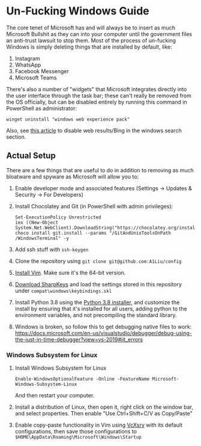# Un-Fucking Windows Guide
The core tenet of Microsoft has and will always be to insert as much Microsoft
Bullshit as they can into your computer until the government files an anti-trust
lawsuit to stop them. Most of the process of un-fucking Windows is simply deleting
things that are installed by default, like:

1. Instagram
2. WhatsApp
3. Facebook Messenger
4. Microsoft Teams

There's also a number of "widgets" that Microsoft integrates directly into the
user interface through the task bar; these can't really be removed from the OS
officially, but can be disabled entirely by running this command in PowerShell
as administrator:

```
winget uninstall "windows web experience pack"
```

Also, see [this article](https://nerdschalk.com/how-to-disable-web-results-in-windows-11-start-or-search-menu/)
to disable web results/Bing in the windows search section.

## Actual Setup
There are a few things that are useful to do in addition to removing
as much bloatware and spyware as Microsoft will allow you to:

1. Enable developer mode and associated features (Settings -&gt; Updates &amp; Security
   -&gt; For Developers)

2. Install Chocolatey and Git (in PowerShell with admin privileges):

   ```
   Set-ExecutionPolicy Unrestricted
   iex ((New-Object System.Net.WebClient).DownloadString("https://chocolatey.org/install.ps1"))
   choco install git.install --params "/GitAndUnixToolsOnPath /WindowsTerminal" -y
   ```

2. Add ssh stuff with `ssh-keygen`

3. Clone the repository using `git clone git@github.com:A1Liu/config`

4. [Install Vim](https://github.com/vim/vim-win32-installer/releases). Make sure
   it's the 64-bit version.

5. [Download SharpKeys](https://apps.microsoft.com/store/detail/XPFFCG7M673D4F) and load
   the settings stored in this repository under `compat\windows\keybindings.skl`

6. Install Python 3.8 using the [Python 3.8 installer](https://www.python.org/downloads/release/python-382/),
   and customize the install by ensuring that it's installed for all users, adding
   python to the environment variables, and not precompiling the standard library.

7. Windows is broken, so follow this to get debugging native files to work:
   https://docs.microsoft.com/en-us/visualstudio/debugger/debug-using-the-just-in-time-debugger?view=vs-2019#jit_errors

### Windows Subsystem for Linux
1. Install Windows Subsystem for Linux

   ```
   Enable-WindowsOptionalFeature -Online -FeatureName Microsoft-Windows-Subsystem-Linux
   ```

   And then restart your computer.

2. Install a distribution of Linux, then open it, right click on the window bar,
   and select properties. Then enable "Use Ctrl+Shift+C/V as Copy/Paste"

3. Enable copy-paste functionality in Vim using
   [VcXsrv](https://sourceforge.net/projects/vcxsrv/) with its default configurations,
   then save those configurations to `$HOME\AppData\Roaming\Microsoft\Windows\Startup`
